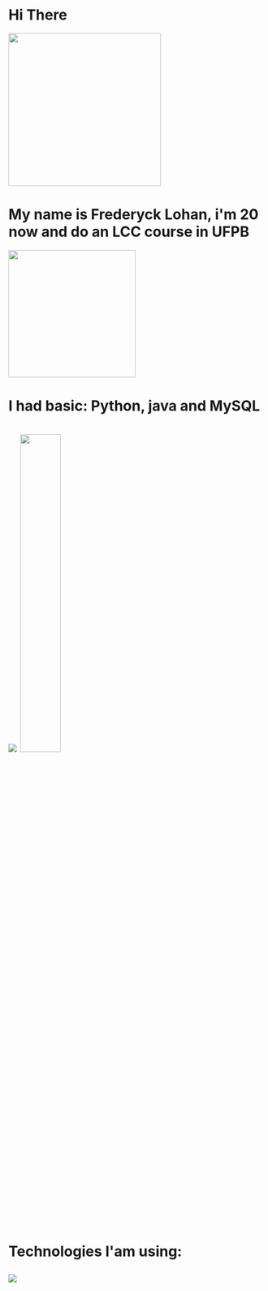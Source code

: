 <h1><strong> Hi There </strong></h1>
  
<div align = "left">

  <img src="https://i.pinimg.com/originals/c4/1e/30/c41e304c90f23e849be92efcfe096b9e.gif" width="300" />


  
  <h1><strong>My name is Frederyck Lohan, i'm 20 now and do an LCC course in UFPB</strong></h1>



  <img src="https://user-images.githubusercontent.com/45157446/161337980-87a1b2e4-99ea-4fc8-ab1e-faa61357b40d.gif" width="250" />



  <h1><strong>
    I had basic:
      Python, java and MySQL
  </strong><h1>


  <div>
      <img src= "https://github-readme-stats.vercel.app/api?username=gowther1387&show_icons=true&theme=dark" />
      <img src="https://github-readme-stats.vercel.app/api/top-langs/?username=gowther1387&layout=compact&theme=dark" width="40%"/>
  </div>



  Technologies I'am using:

  
  <img src="https://skillicons.dev/icons?i=python,java,golang,spring,github,vscode,mysql,postman&perline=7" />
</div>
